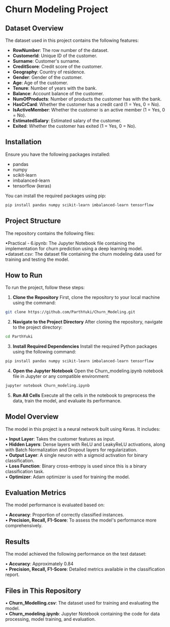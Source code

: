 # Churn Modeling Project

## Dataset Overview

The dataset used in this project contains the following features:

- **RowNumber**: The row number of the dataset.
- **CustomerId**: Unique ID of the customer.
- **Surname**: Customer's surname.
- **CreditScore**: Credit score of the customer.
- **Geography**: Country of residence.
- **Gender**: Gender of the customer.
- **Age**: Age of the customer.
- **Tenure**: Number of years with the bank.
- **Balance**: Account balance of the customer.
- **NumOfProducts**: Number of products the customer has with the bank.
- **HasCrCard**: Whether the customer has a credit card (1 = Yes, 0 = No).
- **IsActiveMember**: Whether the customer is an active member (1 = Yes, 0 = No).
- **EstimatedSalary**: Estimated salary of the customer.
- **Exited**: Whether the customer has exited (1 = Yes, 0 = No).

## Installation

Ensure you have the following packages installed:

- pandas
- numpy
- scikit-learn
- imbalanced-learn
- tensorflow (keras)

You can install the required packages using pip:

```bash
pip install pandas numpy scikit-learn imbalanced-learn tensorflow
```
## Project Structure
The repository contains the following files:

•Practical - 6.ipynb: The Jupyter Notebook file containing the implementation for churn prediction using a deep learning model.  
•dataset.csv: The dataset file containing the churn modeling data used for training and testing the model.  
## How to Run
To run the project, follow these steps:

1. **Clone the Repository**
First, clone the repository to your local machine using the command:

```bash
git clone https://github.com/ParthYuki/Churn_Modeling.git
```
2. **Navigate to the Project Directory**
After cloning the repository, navigate to the project directory:

```bash
cd ParthYuki
```

3. **Install Required Dependencies**
Install the required Python packages using the following command:

```bash
pip install pandas numpy scikit-learn imbalanced-learn tensorflow
```
4. **Open the Jupyter Notebook**
Open the Churn_modeling.ipynb notebook file in Jupyter or any compatible environment:

```bash
jupyter notebook Churn_modeling.ipynb
```
5. **Run All Cells**
Execute all the cells in the notebook to preprocess the data, train the model, and evaluate its performance.

## Model Overview
The model in this project is a neural network built using Keras. It includes:

• **Input Layer**: Takes the customer features as input.  
• **Hidden Layers**: Dense layers with ReLU and LeakyReLU activations, along with Batch Normalization and Dropout layers for regularization.  
• **Output Layer**: A single neuron with a sigmoid activation for binary classification.  
• **Loss Function**: Binary cross-entropy is used since this is a binary classification task.  
• **Optimizer**: Adam optimizer is used for training the model.

## Evaluation Metrics
The model performance is evaluated based on:

• **Accuracy**: Proportion of correctly classified instances.  
• **Precision, Recall, F1-Score**: To assess the model's performance more comprehensively.
## Results
The model achieved the following performance on the test dataset:

• **Accuracy**: Approximately 0.84  
• **Precision, Recall, F1-Score**: Detailed metrics available in the classification report.  
## Files in This Repository
• **Churn_Modelling.csv**: The dataset used for training and evaluating the model.  
• **Churn_modeling.ipynb**: Jupyter Notebook containing the code for data processing, model training, and evaluation.
